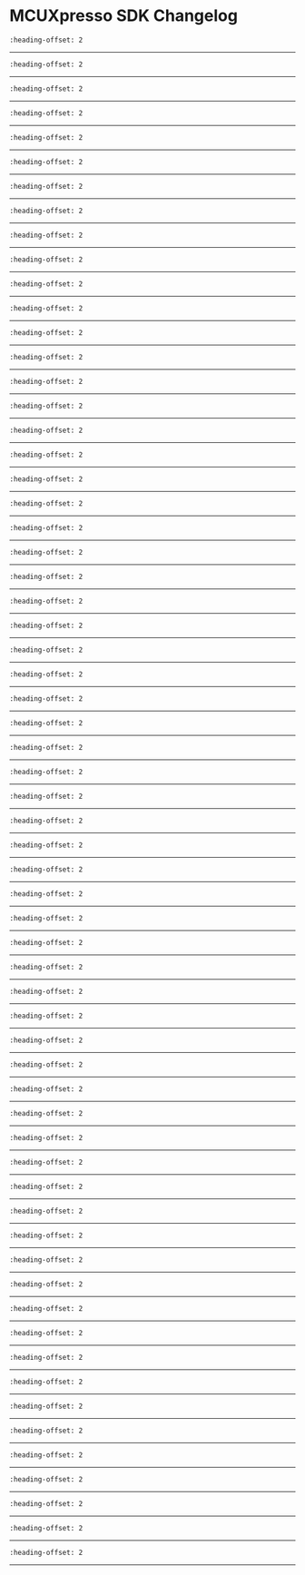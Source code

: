 # MCUXpresso SDK Changelog

```{include} /drivers/acmp/doxygen/ChangeLog_acmp.md
:heading-offset: 2
```
---
```{include} /drivers/cache/xcache/doxygen/ChangeLog_cache.md
:heading-offset: 2
```
---
```{include} /drivers/cache/cache64/doxygen/ChangeLog_cache.md
:heading-offset: 2
```
---
```{include} /drivers/cdog/doxygen/ChangeLog_cdog.md
:heading-offset: 2
```
---
```{include} /devices/RT/RT700/MIMXRT798S/drivers/doxygen/ChangeLog_clock.md
:heading-offset: 2
```
---
```{include} /drivers/common/doxygen/ChangeLog_common.md
:heading-offset: 2
```
---
```{include} /drivers/crc/doxygen/ChangeLog_crc.md
:heading-offset: 2
```
---
```{include} /drivers/ctimer/doxygen/ChangeLog_ctimer.md
:heading-offset: 2
```
---
```{include} /drivers/edma4/doxygen/ChangeLog_edma.md
:heading-offset: 2
```
---
```{include} /devices/RT/RT700/MIMXRT798S/drivers/doxygen/ChangeLog_ezhv.md
:heading-offset: 2
```
---
```{include} /drivers/flexio/doxygen/ChangeLog_flexio.md
:heading-offset: 2
```
---
```{include} /drivers/flexio/camera/doxygen/ChangeLog_flexio_camera.md
:heading-offset: 2
```
---
```{include} /drivers/flexio/i2c/doxygen/ChangeLog_flexio_i2c_master.md
:heading-offset: 2
```
---
```{include} /drivers/flexio/i2s/doxygen/ChangeLog_flexio_i2s.md
:heading-offset: 2
```
---
```{include} /drivers/flexio/i2s/doxygen/ChangeLog_flexio_i2s_edma.md
:heading-offset: 2
```
---
```{include} /drivers/flexio/mculcd/doxygen/ChangeLog_flexio_mculcd.md
:heading-offset: 2
```
---
```{include} /drivers/flexio/mculcd/doxygen/ChangeLog_flexio_mculcd_edma.md
:heading-offset: 2
```
---
```{include} /drivers/flexio/spi/doxygen/ChangeLog_flexio_spi.md
:heading-offset: 2
```
---
```{include} /drivers/flexio/uart/doxygen/ChangeLog_flexio_uart.md
:heading-offset: 2
```
---
```{include} /drivers/flexio/uart/doxygen/ChangeLog_flexio_uart_edma.md
:heading-offset: 2
```
---
```{include} /drivers/lpc_freqme/doxygen/ChangeLog_freqme.md
:heading-offset: 2
```
---
```{include} /drivers/gdet/doxygen/ChangeLog_gdet.md
:heading-offset: 2
```
---
```{include} /drivers/glikey/doxygen/ChangeLog_glikey.md
:heading-offset: 2
```
---
```{include} /drivers/gpio/doxygen/ChangeLog_gpio.md
:heading-offset: 2
```
---
```{include} /drivers/i3c/doxygen/ChangeLog_i3c.md
:heading-offset: 2
```
---
```{include} /drivers/i3c/doxygen/ChangeLog_i3c_edma.md
:heading-offset: 2
```
---
```{include} /drivers/inputmux/doxygen/ChangeLog_inputmux.md
:heading-offset: 2
```
---
```{include} /devices/RT/RT700/MIMXRT798S/drivers/doxygen/ChangeLog_iopctl.md
:heading-offset: 2
```
---
```{include} /drivers/irtc/doxygen/ChangeLog_irtc.md
:heading-offset: 2
```
---
```{include} /drivers/itrc/doxygen/ChangeLog_itrc.md
:heading-offset: 2
```
---
```{include} /drivers/jpegdec/doxygen/ChangeLog_jpegdec.md
:heading-offset: 2
```
---
```{include} /drivers/lcdif/doxygen/ChangeLog_lcdif.md
:heading-offset: 2
```
---
```{include} /drivers/lpadc/doxygen/ChangeLog_lpadc.md
:heading-offset: 2
```
---
```{include} /drivers/lpflexcomm/doxygen/ChangeLog_lpflexcomm.md
:heading-offset: 2
```
---
```{include} /drivers/lpflexcomm/lpi2c/doxygen/ChangeLog_lpi2c.md
:heading-offset: 2
```
---
```{include} /drivers/lpflexcomm/lpi2c/doxygen/ChangeLog_lpi2c_edma.md
:heading-offset: 2
```
---
```{include} /drivers/lpflexcomm/lpspi/doxygen/ChangeLog_lpspi.md
:heading-offset: 2
```
---
```{include} /drivers/lpflexcomm/lpspi/doxygen/ChangeLog_lpspi_edma.md
:heading-offset: 2
```
---
```{include} /drivers/lpflexcomm/lpuart/doxygen/ChangeLog_lpuart.md
:heading-offset: 2
```
---
```{include} /drivers/mipi_dsi/doxygen/ChangeLog_mipi_dsi.md
:heading-offset: 2
```
---
```{include} /drivers/mmu/doxygen/ChangeLog_mmu.md
:heading-offset: 2
```
---
```{include} /drivers/mrt/doxygen/ChangeLog_mrt.md
:heading-offset: 2
```
---
```{include} /drivers/mu1/doxygen/ChangeLog_mu.md
:heading-offset: 2
```
---
```{include} /drivers/ostimer/doxygen/ChangeLog_ostimer.md
:heading-offset: 2
```
---
```{include} /drivers/pdm/doxygen/ChangeLog_pdm.md
:heading-offset: 2
```
---
```{include} /drivers/pdm/doxygen/ChangeLog_pdm_edma.md
:heading-offset: 2
```
---
```{include} /drivers/pint/doxygen/ChangeLog_pint.md
:heading-offset: 2
```
---
```{include} /drivers/pngdec/doxygen/ChangeLog_pngdec.md
:heading-offset: 2
```
---
```{include} /devices/RT/RT700/MIMXRT798S/drivers/doxygen/ChangeLog_power.md
:heading-offset: 2
```
---
```{include} /drivers/puf_v3/doxygen/ChangeLog_puf_v3.md
:heading-offset: 2
```
---
```{include} /devices/RT/RT700/MIMXRT798S/drivers/doxygen/ChangeLog_reset.md
:heading-offset: 2
```
---
```{include} /drivers/sai/doxygen/ChangeLog_sai.md
:heading-offset: 2
```
---
```{include} /drivers/sai/doxygen/ChangeLog_sai_edma.md
:heading-offset: 2
```
---
```{include} /drivers/sctimer/doxygen/ChangeLog_sctimer.md
:heading-offset: 2
```
---
```{include} /drivers/sdadc/doxygen/ChangeLog_sdadc.md
:heading-offset: 2
```
---
```{include} /drivers/sema42/doxygen/ChangeLog_sema42.md
:heading-offset: 2
```
---
```{include} /drivers/syspm/doxygen/ChangeLog_syspm.md
:heading-offset: 2
```
---
```{include} /drivers/trng/doxygen/ChangeLog_trng.md
:heading-offset: 2
```
---
```{include} /drivers/usdhc/doxygen/ChangeLog_usdhc.md
:heading-offset: 2
```
---
```{include} /drivers/utick/doxygen/ChangeLog_utick.md
:heading-offset: 2
```
---
```{include} /drivers/wwdt/doxygen/ChangeLog_wwdt.md
:heading-offset: 2
```
---
```{include} /drivers/xspi/doxygen/ChangeLog_xspi.md
:heading-offset: 2
```
---
```{include} /drivers/xspi/doxygen/ChangeLog_xspi_edma.md
:heading-offset: 2
```
---
